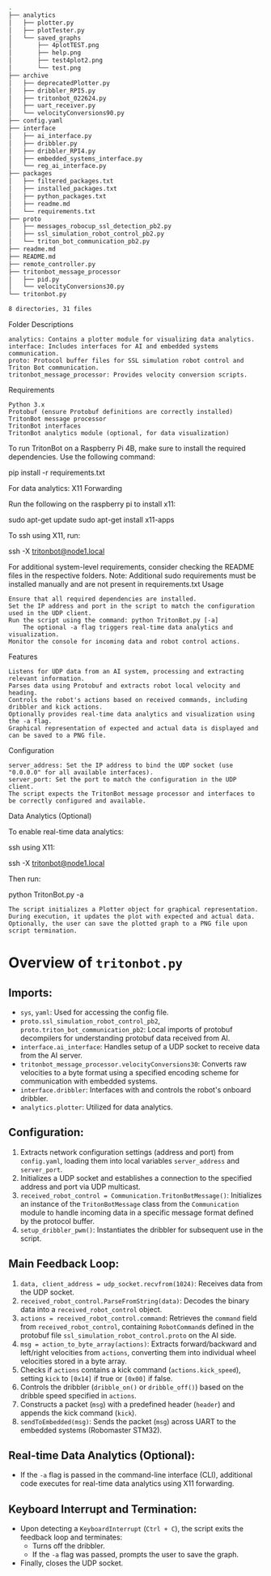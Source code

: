 ```bash
.
├── analytics
│   ├── plotter.py
│   ├── plotTester.py
│   └── saved_graphs
│       ├── 4plotTEST.png
│       ├── help.png
│       ├── test4plot2.png
│       └── test.png
├── archive
│   ├── deprecatedPlotter.py
│   ├── dribbler_RPI5.py
│   ├── tritonbot_022624.py
│   ├── uart_receiver.py
│   └── velocityConversions90.py
├── config.yaml
├── interface
│   ├── ai_interface.py
│   ├── dribbler.py
│   ├── dribbler_RPI4.py
│   ├── embedded_systems_interface.py
│   └── reg_ai_interface.py
├── packages
│   ├── filtered_packages.txt
│   ├── installed_packages.txt
│   ├── python_packages.txt
│   ├── readme.md
│   └── requirements.txt
├── proto
│   ├── messages_robocup_ssl_detection_pb2.py
│   ├── ssl_simulation_robot_control_pb2.py
│   └── triton_bot_communication_pb2.py
├── readme.md
├── README.md
├── remote_controller.py
├── tritonbot_message_processor
│   ├── pid.py
│   └── velocityConversions30.py
└── tritonbot.py

8 directories, 31 files
```

Folder Descriptions

    analytics: Contains a plotter module for visualizing data analytics.
    interface: Includes interfaces for AI and embedded systems communication.
    proto: Protocol buffer files for SSL simulation robot control and Triton Bot communication.
    tritonbot_message_processor: Provides velocity conversion scripts.

Requirements

    Python 3.x
    Protobuf (ensure Protobuf definitions are correctly installed)
    TritonBot message processor
    TritonBot interfaces
    TritonBot analytics module (optional, for data visualization)

To run TritonBot on a Raspberry Pi 4B, make sure to install the required dependencies. Use the following command:

pip install -r requirements.txt

For data analytics:
X11 Forwarding

Run the following on the raspberry pi to install x11:

sudo apt-get update
sudo apt-get install x11-apps

To ssh using X11, run:

ssh -X tritonbot@node1.local

For additional system-level requirements, consider checking the README files in the respective folders. Note: Additional sudo requirements must be installed manually and are not present in requirements.txt
Usage

    Ensure that all required dependencies are installed.
    Set the IP address and port in the script to match the configuration used in the UDP client.
    Run the script using the command: python TritonBot.py [-a]
        The optional -a flag triggers real-time data analytics and visualization.
    Monitor the console for incoming data and robot control actions.

Features

    Listens for UDP data from an AI system, processing and extracting relevant information.
    Parses data using Protobuf and extracts robot local velocity and heading.
    Controls the robot's actions based on received commands, including dribbler and kick actions.
    Optionally provides real-time data analytics and visualization using the -a flag.
    Graphical representation of expected and actual data is displayed and can be saved to a PNG file.

Configuration

    server_address: Set the IP address to bind the UDP socket (use "0.0.0.0" for all available interfaces).
    server_port: Set the port to match the configuration in the UDP client.
    The script expects the TritonBot message processor and interfaces to be correctly configured and available.

Data Analytics (Optional)

To enable real-time data analytics:

ssh using X11:

ssh -X tritonbot@node1.local

Then run:

python TritonBot.py -a

    The script initializes a Plotter object for graphical representation.
    During execution, it updates the plot with expected and actual data.
    Optionally, the user can save the plotted graph to a PNG file upon script termination.



# Overview of `tritonbot.py`

## Imports:
- `sys`, `yaml`: Used for accessing the config file.
- `proto.ssl_simulation_robot_control_pb2`, `proto.triton_bot_communication_pb2`: Local imports of protobuf decompilers for understanding protobuf data received from AI.
- `interface.ai_interface`: Handles setup of a UDP socket to receive data from the AI server.
- `tritonbot_message_processor.velocityConversions30`: Converts raw velocities to a byte format using a specified encoding scheme for communication with embedded systems.
- `interface.dribbler`: Interfaces with and controls the robot's onboard dribbler.
- `analytics.plotter`: Utilized for data analytics.

## Configuration:
1. Extracts network configuration settings (address and port) from `config.yaml`, loading them into local variables `server_address` and `server_port`.
2. Initializes a UDP socket and establishes a connection to the specified address and port via UDP multicast.
3. `received_robot_control = Communication.TritonBotMessage()`: Initializes an instance of the `TritonBotMessage` class from the `Communication` module to handle incoming data in a specific message format defined by the protocol buffer.
4. `setup_dribbler_pwm()`: Instantiates the dribbler for subsequent use in the script.

## Main Feedback Loop:

1. `data, client_address = udp_socket.recvfrom(1024)`: Receives data from the UDP socket.
2. `received_robot_control.ParseFromString(data)`: Decodes the binary data into a `received_robot_control` object.
3. `actions = received_robot_control.command`: Retrieves the `command` field from `received_robot_control`, containing `RobotCommand`s defined in the protobuf file `ssl_simulation_robot_control.proto` on the AI side.
4. `msg = action_to_byte_array(actions)`: Extracts forward/backward and left/right velocities from `actions`, converting them into individual wheel velocities stored in a byte array.
5. Checks if `actions` contains a kick command (`actions.kick_speed`), setting `kick` to `[0x14]` if true or `[0x00]` if false.
6. Controls the dribbler (`dribble_on()` or `dribble_off()`) based on the dribble speed specified in `actions`.
7. Constructs a packet (`msg`) with a predefined header (`header`) and appends the kick command (`kick`).
8. `sendToEmbedded(msg)`: Sends the packet (`msg`) across UART to the embedded systems (Robomaster STM32).

## Real-time Data Analytics (Optional):

- If the `-a` flag is passed in the command-line interface (CLI), additional code executes for real-time data analytics using X11 forwarding.

## Keyboard Interrupt and Termination:

- Upon detecting a `KeyboardInterrupt` (`Ctrl + C`), the script exits the feedback loop and terminates:
  - Turns off the dribbler.
  - If the `-a` flag was passed, prompts the user to save the graph.
- Finally, closes the UDP socket.
